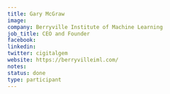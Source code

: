 ```yaml
---
title: Gary McGraw
image: 
company: Berryville Institute of Machine Learning
job_title: CEO and Founder
facebook:
linkedin: 
twitter: cigitalgem
website: https://berryvilleiml.com/
notes:
status: done
type: participant
---
```

